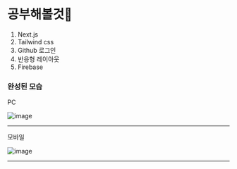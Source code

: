 # 공부해볼것🦢
1. Next.js
2. Tailwind css
3. Github 로그인
4. 반응형 레이아웃
5. Firebase  
  
  
### 완성된 모습
  
PC
  
![image](https://user-images.githubusercontent.com/57261470/127614105-b175afdb-089b-4b32-ada3-59ef85976d19.png)
***
  
모바일
  
![image](https://user-images.githubusercontent.com/57261470/127616046-cffd687c-8a77-42b8-afbb-b7fef6bef371.png)
***

